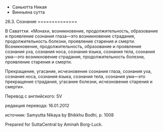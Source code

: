 









* Саньютта Никая
* Винньяна сутта


26\.3\. Сознание
\=\=\=\=\=\=\=\=\=\=\=\=\=\=



В Саваттхи\. «Монахи, возникновение, продолжительность, образование и проявление сознания глаза—это возникновение страдания, продолжительность болезни, проявление старения и смерти\. Возникновение, продолжительность, образование и проявление сознания уха, сознания носа, сознания языка, сознания тела, сознания ума—это возникновение страдания, продолжительность болезни, проявление старения и смерти\.


Прекращение, угасание, исчезновение сознания глаза, сознания уха, сознания носа, сознания языка, сознания тела, сознания ума—это прекращение страдания, угасание болезни, исчезновение старения и смерти»\.



Перевод с английского: SV


редакция перевода: 16\.01\.2012


источник: Samyutta Nikaya by Bhikkhu Bodhi, p\. 1008


Prepared for SuttaCentral by Aminah Borg\-Luck\.






